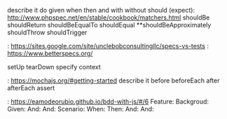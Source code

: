describe
it
do
given
when
then
and
with
without
should (expect): http://www.phpspec.net/en/stable/cookbook/matchers.html
    shouldBe
    shouldReturn
    shouldBeEqualTo
    shouldEqual
    **shouldBeApproximately
    shouldThrow
    shouldTrigger


: https://sites.google.com/site/unclebobconsultingllc/specs-vs-tests
: https://www.betterspecs.org/

setUp
tearDown
specify
context

: https://mochajs.org/#getting-started
describe
it
before
beforeEach
after
afterEach
assert


: https://eamodeorubio.github.io/bdd-with-js/#/6
Feature:
    Backgroud:
        Given:
        And:
        And:
    Scenario:
        When:
        Then:
        And:
        And: